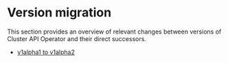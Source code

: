 # Version migration

This section provides an overview of relevant changes between versions of Cluster API Operator and their direct successors.

- [v1alpha1 to v1alpha2](./01_v1alpha1-to-v1alpha2.md)